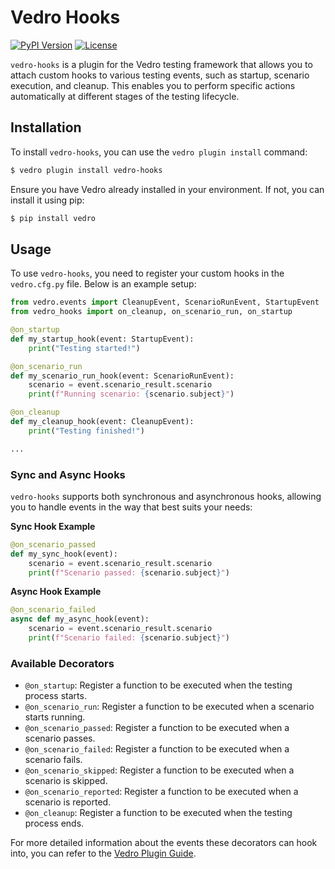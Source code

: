 # Vedro Hooks

[![PyPI Version](https://img.shields.io/pypi/v/vedro-hooks)](https://pypi.org/project/vedro-hooks/)
[![License](https://img.shields.io/github/license/mickeystreicher/vedro-hooks)](https://github.com/mickeystreicher/vedro-hooks/blob/main/LICENSE)

`vedro-hooks` is a plugin for the Vedro testing framework that allows you to attach custom hooks to various testing events, such as startup, scenario execution, and cleanup. This enables you to perform specific actions automatically at different stages of the testing lifecycle.

## Installation

To install `vedro-hooks`, you can use the `vedro plugin install` command:

```sh
$ vedro plugin install vedro-hooks
```

Ensure you have Vedro already installed in your environment. If not, you can install it using pip:

```sh
$ pip install vedro
```

## Usage

To use `vedro-hooks`, you need to register your custom hooks in the `vedro.cfg.py` file. Below is an example setup:

```python
from vedro.events import CleanupEvent, ScenarioRunEvent, StartupEvent
from vedro_hooks import on_cleanup, on_scenario_run, on_startup

@on_startup
def my_startup_hook(event: StartupEvent):
    print("Testing started!")

@on_scenario_run
def my_scenario_run_hook(event: ScenarioRunEvent):
    scenario = event.scenario_result.scenario
    print(f"Running scenario: {scenario.subject}")

@on_cleanup
def my_cleanup_hook(event: CleanupEvent):
    print("Testing finished!")

...
```

### Sync and Async Hooks

`vedro-hooks` supports both synchronous and asynchronous hooks, allowing you to handle events in the way that best suits your needs:

**Sync Hook Example**

```python
@on_scenario_passed
def my_sync_hook(event):
    scenario = event.scenario_result.scenario
    print(f"Scenario passed: {scenario.subject}")
```

**Async Hook Example**

```python
@on_scenario_failed
async def my_async_hook(event):
    scenario = event.scenario_result.scenario
    print(f"Scenario failed: {scenario.subject}")
```

### Available Decorators

- `@on_startup`: Register a function to be executed when the testing process starts.
- `@on_scenario_run`: Register a function to be executed when a scenario starts running.
- `@on_scenario_passed`: Register a function to be executed when a scenario passes.
- `@on_scenario_failed`: Register a function to be executed when a scenario fails.
- `@on_scenario_skipped`: Register a function to be executed when a scenario is skipped.
- `@on_scenario_reported`: Register a function to be executed when a scenario is reported.
- `@on_cleanup`: Register a function to be executed when the testing process ends.

For more detailed information about the events these decorators can hook into, you can refer to the [Vedro Plugin Guide](https://vedro.io/docs/guides/writing-plugins).
